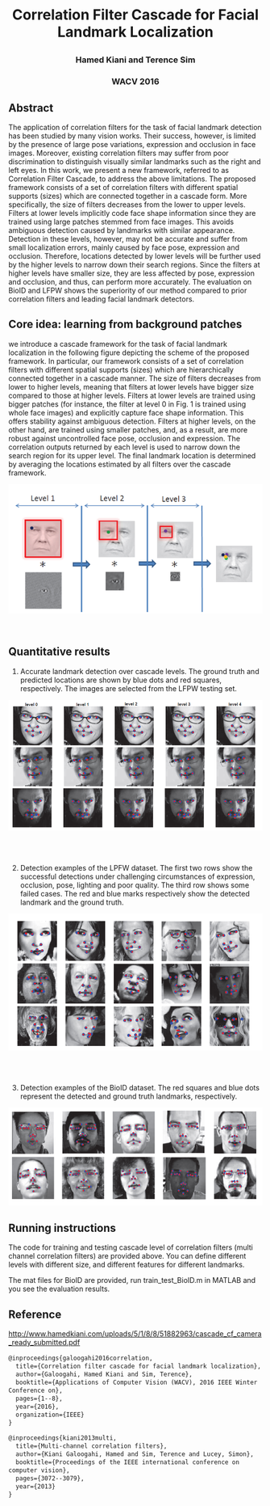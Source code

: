 
# <p align="center"> Correlation Filter Cascade for Facial Landmark Localization

### <p align="center"> Hamed Kiani and Terence Sim

### <p align="center"> WACV 2016

## Abstract

The application of correlation filters for the task of facial
landmark detection has been studied by many vision works.
Their success, however, is limited by the presence of large
pose variations, expression and occlusion in face images.
Moreover, existing correlation filters may suffer from poor
discrimination to distinguish visually similar landmarks
such as the right and left eyes. In this work, we present a
new framework, referred to as Correlation Filter Cascade,
to address the above limitations. The proposed framework
consists of a set of correlation filters with different spatial
supports (sizes) which are connected together in a cascade
form. More specifically, the size of filters decreases from the
lower to upper levels. Filters at lower levels implicitly code
face shape information since they are trained using large
patches stemmed from face images. This avoids ambiguous
detection caused by landmarks with similar appearance.
Detection in these levels, however, may not be accurate
and suffer from small localization errors, mainly caused by
face pose, expression and occlusion. Therefore, locations
detected by lower levels will be further used by the higher
levels to narrow down their search regions. Since the filters
at higher levels have smaller size, they are less affected by
pose, expression and occlusion, and thus, can perform more
accurately. The evaluation on BioID and LFPW shows the
superiority of our method compared to prior correlation filters
and leading facial landmark detectors.

## Core idea: learning from background patches

we introduce a cascade
framework for the task of facial landmark localization in the following figure depicting the scheme of the proposed framework. In
particular, our framework consists of a set of correlation filters
with different spatial supports (sizes) which are hierarchically
connected together in a cascade manner. The size
of filters decreases from lower to higher levels, meaning that
filters at lower levels have bigger size compared to those at
higher levels. Filters at lower levels are trained using bigger
patches (for instance, the filter at level 0 in Fig. 1 is
trained using whole face images) and explicitly capture face
shape information. This offers stability against ambiguous
detection. Filters at higher levels, on the other hand, are
trained using smaller patches, and, as a result, are more robust
against uncontrolled face pose, occlusion and expression.
The correlation outputs returned by each level is used
to narrow down the search region for its upper level. The
final landmark location is determined by averaging the locations
estimated by all filters over the cascade framework.


 ![](https://github.com/hamedkiani/correlation-filter-cascade-face-landmark-localization/blob/master/imgs/intro.png?raw=true)

<br>

## Quantitative results

1) Accurate landmark detection over cascade levels. The ground truth and predicted locations are shown by blue dots and red
squares, respectively. The images are selected from the LFPW testing set.

![](https://github.com/hamedkiani/correlation-filter-cascade-face-landmark-localization/blob/master/imgs/img_1.png?raw=true)

<br><br>

2) Detection examples of the LPFW dataset. The first two rows show the successful detections under challenging circumstances of
expression, occlusion, pose, lighting and poor quality. The third row shows some failed cases. The red and blue marks respectively show the detected landmark and the ground truth.

![](https://github.com/hamedkiani/correlation-filter-cascade-face-landmark-localization/blob/master/imgs/img_2.png?raw=true)

<br><br>

3) Detection examples of the BioID dataset. The red squares and blue dots represent the detected and ground truth landmarks, respectively.

![](https://github.com/hamedkiani/correlation-filter-cascade-face-landmark-localization/blob/master/imgs/img_3.png?raw=true)


## Running instructions

The code for training and testing cascade level of correlation filters (multi channel correlation filters) are provided above. You can define different levels with different size, and different features for different landmarks.

The mat files for BioID are provided, run train_test_BioID.m in MATLAB and you see the evaluation results.


## Reference

http://www.hamedkiani.com/uploads/5/1/8/8/51882963/cascade_cf_camera_ready_submitted.pdf

```
@inproceedings{galoogahi2016correlation,
  title={Correlation filter cascade for facial landmark localization},
  author={Galoogahi, Hamed Kiani and Sim, Terence},
  booktitle={Applications of Computer Vision (WACV), 2016 IEEE Winter Conference on},
  pages={1--8},
  year={2016},
  organization={IEEE}
}
```

```
@inproceedings{kiani2013multi,
  title={Multi-channel correlation filters},
  author={Kiani Galoogahi, Hamed and Sim, Terence and Lucey, Simon},
  booktitle={Proceedings of the IEEE international conference on computer vision},
  pages={3072--3079},
  year={2013}
}
```
